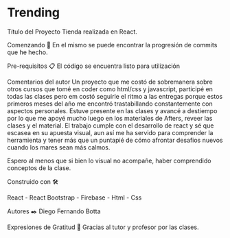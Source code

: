 # Trending

Título del Proyecto
Tienda realizada en React.

Comenzando 🚀
En el mismo se puede encontrar la progresión de commits que he hecho. 

Pre-requisitos 📋
El código se encuentra listo para utilización

Comentarios del autor
Un proyecto que me costó de sobremanera sobre otros cursos que tomé en coder como html/css y javascript, participé en todas las clases pero em costó seguirle el ritmo a las entregas porque estos primeros meses del año me encontró trastabillando constantemente con aspectos personales. Estuve presente en las clases y avancé a destiempo por lo que me apoyé mucho luego en los materiales de Afters, reveer las clases y el material. El trabajo cumple con el desarrollo de react y sé que escasea en su apuesta visual, aun así me ha servido para comprender la herramienta y tener más que un puntapié de cómo afrontar desafios nuevos cuando los mares sean más calmos.

Espero al menos que si bien lo visual no acompañe, haber comprendido conceptos de la clase.

Construido con 🛠️

React -
React Bootstrap -
Firebase -
Html -
Css 

Autores ✒️
Diego Fernando Botta


Expresiones de Gratitud 🎁
Gracias al tutor y profesor por las clases.
